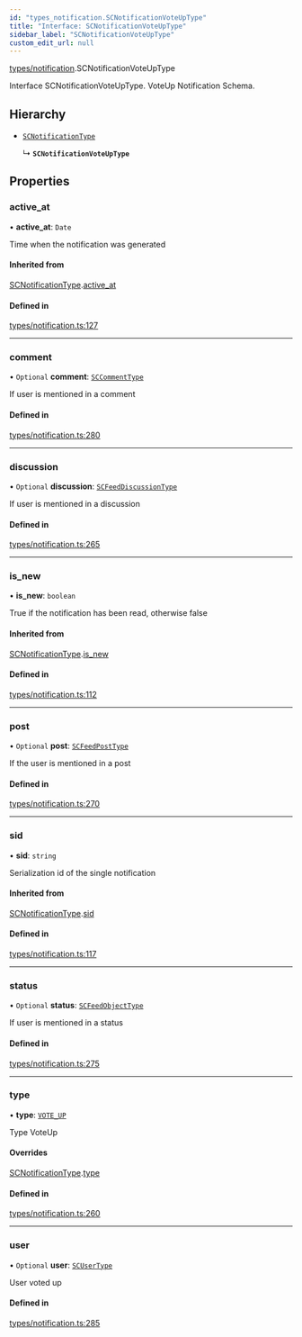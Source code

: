 ```yaml
---
id: "types_notification.SCNotificationVoteUpType"
title: "Interface: SCNotificationVoteUpType"
sidebar_label: "SCNotificationVoteUpType"
custom_edit_url: null
---
```


[types/notification](../modules/types_notification.md).SCNotificationVoteUpType

Interface SCNotificationVoteUpType.
VoteUp Notification Schema.

## Hierarchy

- [`SCNotificationType`](types_notification.SCNotificationType.md)

  ↳ **`SCNotificationVoteUpType`**

## Properties

### active\_at

• **active\_at**: `Date`

Time when the notification was generated

#### Inherited from

[SCNotificationType](types_notification.SCNotificationType.md).[active_at](types_notification.SCNotificationType.md#active_at)

#### Defined in

[types/notification.ts:127](https://github.com/selfcommunity/community-ui/blob/e8a635a/packages/sc-core/src/types/notification.ts#L127)

___

### comment

• `Optional` **comment**: [`SCCommentType`](types_comment.SCCommentType.md)

If user is mentioned in a comment

#### Defined in

[types/notification.ts:280](https://github.com/selfcommunity/community-ui/blob/e8a635a/packages/sc-core/src/types/notification.ts#L280)

___

### discussion

• `Optional` **discussion**: [`SCFeedDiscussionType`](types_feed.SCFeedDiscussionType.md)

If user is mentioned in a discussion

#### Defined in

[types/notification.ts:265](https://github.com/selfcommunity/community-ui/blob/e8a635a/packages/sc-core/src/types/notification.ts#L265)

___

### is\_new

• **is\_new**: `boolean`

True if the notification has been read, otherwise false

#### Inherited from

[SCNotificationType](types_notification.SCNotificationType.md).[is_new](types_notification.SCNotificationType.md#is_new)

#### Defined in

[types/notification.ts:112](https://github.com/selfcommunity/community-ui/blob/e8a635a/packages/sc-core/src/types/notification.ts#L112)

___

### post

• `Optional` **post**: [`SCFeedPostType`](types_feed.SCFeedPostType.md)

If the user is mentioned in a post

#### Defined in

[types/notification.ts:270](https://github.com/selfcommunity/community-ui/blob/e8a635a/packages/sc-core/src/types/notification.ts#L270)

___

### sid

• **sid**: `string`

Serialization id of the single notification

#### Inherited from

[SCNotificationType](types_notification.SCNotificationType.md).[sid](types_notification.SCNotificationType.md#sid)

#### Defined in

[types/notification.ts:117](https://github.com/selfcommunity/community-ui/blob/e8a635a/packages/sc-core/src/types/notification.ts#L117)

___

### status

• `Optional` **status**: [`SCFeedObjectType`](types_feed.SCFeedObjectType.md)

If user is mentioned in a status

#### Defined in

[types/notification.ts:275](https://github.com/selfcommunity/community-ui/blob/e8a635a/packages/sc-core/src/types/notification.ts#L275)

___

### type

• **type**: [`VOTE_UP`](../enums/types_notification.SCNotificationTypologyType.md#vote_up)

Type VoteUp

#### Overrides

[SCNotificationType](types_notification.SCNotificationType.md).[type](types_notification.SCNotificationType.md#type)

#### Defined in

[types/notification.ts:260](https://github.com/selfcommunity/community-ui/blob/e8a635a/packages/sc-core/src/types/notification.ts#L260)

___

### user

• `Optional` **user**: [`SCUserType`](types_user.SCUserType.md)

User voted up

#### Defined in

[types/notification.ts:285](https://github.com/selfcommunity/community-ui/blob/e8a635a/packages/sc-core/src/types/notification.ts#L285)

